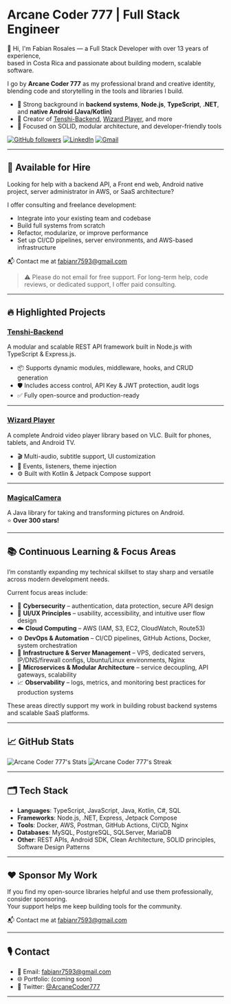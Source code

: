 # Arcane Coder 777 | Full Stack Engineer

👋 Hi, I'm Fabian Rosales — a Full Stack Developer with over 13 years of experience,  
based in Costa Rica and passionate about building modern, scalable software.

I go by **Arcane Coder 777** as my professional brand and creative identity,  
blending code and storytelling in the tools and libraries I build.

- 🔧 Strong background in **backend systems**, **Node.js**, **TypeScript**, **.NET**, and **native Android (Java/Kotlin)**
- 🚀 Creator of [Tenshi-Backend](https://github.com/fabian7593/Tenshi-Backend), [Wizard Player](https://github.com/fabian7593/Wizard-Player), and more
- 🎯 Focused on SOLID, modular architecture, and developer-friendly tools

[![GitHub followers](https://img.shields.io/github/followers/fabian7593?style=social)](https://github.com/fabian7593)
[![LinkedIn](https://img.shields.io/badge/LinkedIn-Fabian%20Rosales-blue?logo=linkedin)](https://www.linkedin.com/in/frosales-softdev/)
[![Gmail](https://img.shields.io/badge/Email-fabianr7593@gmail.com-red?logo=gmail)](mailto:fabianr7593@gmail.com)

---

## 🚧 Available for Hire

Looking for help with a backend API, a Front end web, Android native project, server administrator in AWS, or SaaS architecture?

I offer consulting and freelance development:
- Integrate into your existing team and codebase
- Build full systems from scratch
- Refactor, modularize, or improve performance
- Set up CI/CD pipelines, server environments, and AWS-based infrastructure

📬 Contact me at [fabianr7593@gmail.com](mailto:fabianr7593@gmail.com)

> ⚠️ Please do not email for free support. For long-term help, code reviews, or dedicated support, I offer paid consulting.

---

## 🔥 Highlighted Projects

### [Tenshi-Backend](https://github.com/fabian7593/Tenshi-Backend)
A modular and scalable REST API framework built in Node.js with TypeScript & Express.js.

- 📦 Supports dynamic modules, middleware, hooks, and CRUD generation
- 🛡 Includes access control, API Key & JWT protection, audit logs
- ✅ Fully open-source and production-ready

---

### [Wizard Player](https://github.com/fabian7593/Wizard-Player)
A complete Android video player library based on VLC. Built for phones, tablets, and Android TV.

- 🎬 Multi-audio, subtitle support, UI customization
- 🧩 Events, listeners, theme injection
- ⚙️ Built with Kotlin & Jetpack Compose support

---

### [MagicalCamera](https://github.com/fabian7593/MagicalCamera)
A Java library for taking and transforming pictures on Android.  
⭐ **Over 300 stars!**

---

## 📚 Continuous Learning & Focus Areas

I’m constantly expanding my technical skillset to stay sharp and versatile across modern development needs.

Current focus areas include:

- 🔐 **Cybersecurity** – authentication, data protection, secure API design
- 🎨 **UI/UX Principles** – usability, accessibility, and intuitive user flow design
- ☁️ **Cloud Computing** – AWS (IAM, S3, EC2, CloudWatch, Route53)
- ⚙️ **DevOps & Automation** – CI/CD pipelines, GitHub Actions, Docker, system orchestration
- 🧱 **Infrastructure & Server Management** – VPS, dedicated servers, IP/DNS/firewall configs, Ubuntu/Linux environments, Nginx
- 🧩 **Microservices & Modular Architecture** – service decoupling, API gateways, scalability
- 📈 **Observability** – logs, metrics, and monitoring best practices for production systems

These areas directly support my work in building robust backend systems and scalable SaaS platforms.

---

## 📈 GitHub Stats

![Arcane Coder 777's Stats](https://github-readme-stats.vercel.app/api?username=fabian7593&theme=tokyonight&show_icons=true&hide_border=false&count_private=true)
![Arcane Coder 777's Streak](https://github-readme-streak-stats.herokuapp.com/?user=fabian7593&theme=tokyonight&hide_border=false)

---

## 🗂 Tech Stack

- **Languages**: TypeScript, JavaScript, Java, Kotlin, C#, SQL  
- **Frameworks**: Node.js, .NET, Express, Jetpack Compose  
- **Tools**: Docker, AWS, Postman,  GitHub Actions, CI/CD, Nginx
- **Databases**: MySQL, PostgreSQL, SQLServer, MariaDB  
- **Other**: REST APIs, Android SDK, Clean Architecture, SOLID principles, Software Design Patterns

---

## ❤️ Sponsor My Work

If you find my open-source libraries helpful and use them professionally, consider sponsoring.  
Your support helps me keep building tools for the community.

📬 Contact me at [fabianr7593@gmail.com](mailto:fabianr7593@gmail.com)

---

## 🎙 Contact

- 📧 Email: [fabianr7593@gmail.com](mailto:fabianr7593@gmail.com)  
- 🌐 Portfolio: (coming soon)  
- 🧵 Twitter: [@ArcaneCoder777](https://x.com/ArcaneCoder7) 

---

